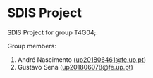 # SDIS Project

SDIS Project for group T4G04;.

Group members:

1. André Nascimento (up201806461@fe.up.pt)
2. Gustavo Sena (up201806078@fe.up.pt)
